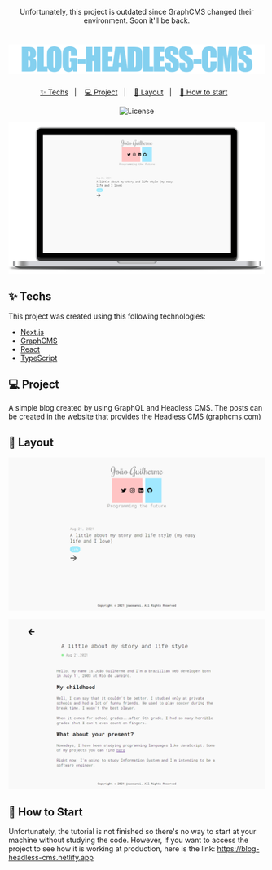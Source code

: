 <p align="center">Unfortunately, this project is outdated since GraphCMS changed their environment. Soon it'll be back.</p>

<h1 align="center">
  <img alt="simple-raffle" title="simple-raffle" src=".github/blog-headless-cms.png" />
</h1>
<p align="center">
  <a href="#-techs">✨ Techs</a>&nbsp;&nbsp;&nbsp;|&nbsp;&nbsp;&nbsp;
  <a href="#-project">💻 Project</a>&nbsp;&nbsp;&nbsp;|&nbsp;&nbsp;&nbsp;
  <a href="#-layout">🔖 Layout</a>&nbsp;&nbsp;&nbsp;|&nbsp;&nbsp;&nbsp;
  <a href="#-how-to-start">🚀 How to start</a>&nbsp;&nbsp;&nbsp;
</p>
<p align="center">
  <img alt="License" src="https://img.shields.io/apm/l/vim-mode?color=84d0ef">
</p>
<p align="center">
  <img width="700" src=".github/blog-headless-cms-mockup.png" />  
</p>

## ✨ Techs

This project was created using this following technologies:

- [Next.js](https://nextjs.org)
- [GraphCMS](https://graphcms.com)
- [React](https://reactjs.org)
- [TypeScript](https://www.typescriptlang.org)

## 💻 Project

A simple blog created by using GraphQL and Headless CMS. The posts can be created in the website that provides the Headless CMS (graphcms.com)

## 🔖 Layout

<p align="center">
  <img width="700" src=".github/blog-headless-cms-index.png" />
</p>

<p align="center">
  <img width="700" src=".github/blog-headless-cms-post.png" />
</p>

## 🚀 How to Start 

Unfortunately, the tutorial is not finished so there's no way to start at your machine without studying the code. However, if you want to access the project to see how it is working at production, here is the link: https://blog-headless-cms.netlify.app
    


